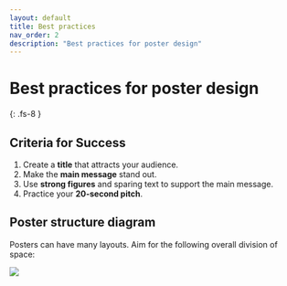 ```yaml
---
layout: default
title: Best practices
nav_order: 2
description: "Best practices for poster design"
---
```


# Best practices for poster design
{: .fs-8 }

## Criteria for Success

1. Create a **title** that attracts your audience.
2. Make the **main message** stand out.
3. Use **strong figures** and sparing text to support the main message.
4. Practice your **20-second pitch**.

## Poster structure diagram

Posters can have many layouts. Aim for the following overall division of space:

![](../gallery/poster_structure.gif)
